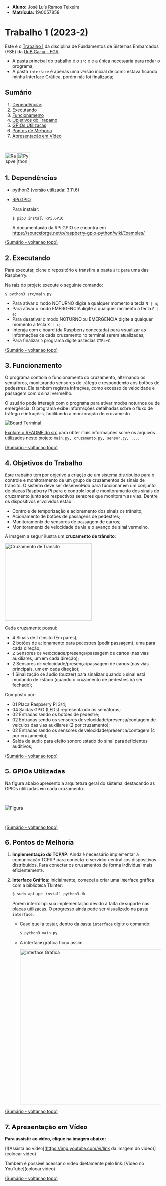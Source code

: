 - **Aluno:** José Luís Ramos Teixeira
- **Matrícula:** 19/0057858
# Trabalho 1 (2023-2)

Este é o [Trabalho 1](https://gitlab.com/fse_fga/trabalhos-2023_2/trabalho-1-2023-2) da disciplina de Fundamentos de Sistemas Embarcados (FSE) da [UnB Gama - FGA](https://fga.unb.br/). 
- A pasta principal do trabalho é o `src` e é a única necessária para rodar o programa;
- A pasta `interface` é apenas uma versão inicial de como estava ficando minha Interface Gráfica, porém não foi finalizada;


<a name="top0"></a>
## Sumário
1. [Dependências](#top1)
2. [Executando](#top2)
3. [Funcionamento](#top3)
4. [Objetivos do Trabalho](#top4)
5. [GPIOs Utilizadas](#top5)
6. [Pontos de Melhoria](#top6)
7. [Apresentação em Vídeo](#top7)


<br/>

<img align="center" alt="Raspverry Pi" height="40" width="40" src="https://raw.githubusercontent.com/devicons/devicon/master/icons/raspberrypi/raspberrypi-original.svg"><img align="center" alt="Python" height="40" width="40" src="https://raw.githubusercontent.com/devicons/devicon/master/icons/python/python-original.svg">


<a name="top1"></a>
## 1. Dependências
* python3 (versão utilizada: 3.11.6)

* [RPi.GPIO](https://pypi.org/project/RPi.GPIO/)


  Para instalar:
  ```bash
  $ pip3 install RPi.GPIO
  ```

  A documentação da RPi.GPIO se encontra em
https://sourceforge.net/p/raspberry-gpio-python/wiki/Examples/

[(Sumário - voltar ao topo)](#top0)
<br/>


<a name="top2"></a>
## 2. Executando
Para executar, clone o repositório e transfira a pasta `src` para uma das Raspberry.
 
Na raiz do projeto execute o seguinte comando:

```bash
$ python3 src/main.py
```
- Para ativar o modo NOTURNO digite a qualquer momento a tecla `N | n`;
- Para ativar o modo EMERGENCIA digite a qualquer momento a tecla `E | e`;
- Para desativar o modo NOTURNO ou EMERGENCIA digite a qualquer momento a tecla `X | x`;
- Interaja com o board (da Raspberry conectada) para visualizar as informações de cada cruzamento no terminal serem atualizadas;
- Para finalizar o programa digite as teclas `CTRL+C`.

[(Sumário - voltar ao topo)](#top0)
<br/>


<a name="top3"></a>
## 3. Funcionamento

O programa controla o funcionamento do cruzamento, alternando os semáforos, monitorando sensores de tráfego e respondendo aos botões de pedestres. Ele também registra infrações, como excesso de velocidade e passagem com o sinal vermelho.

O usuário pode interagir com o programa para ativar modos noturnos ou de emergência. O programa exibe informações detalhadas sobre o fluxo de tráfego e infrações, facilitando a monitoração do cruzamento.

![Board Terminal](/FSE_trab1/assets/board_terminal.png)

[Explore o README do src](https://github.com/joseluis-rt/FSE_2023.2/tree/main/FSE_trab1/src) para obter mais informações sobre os arquivos utilizados neste projeto `main.py, cruzamento.py, sensor.py, ...`.

[(Sumário - voltar ao topo)](#top0)
<br/>


<a name="top4"></a>
## 4. Objetivos do Trabalho

Este trabalho tem por objetivo a criação de um sistema distribuído para o controle e monitoramento de um grupo de cruzamentos de sinais de trânsito. O sistema deve ser desenvolvido para funcionar em um conjunto de placas Raspberry Pi para o controle local e monitoramento dos sinais do cruzamento junto aos respectivos sensores que monitoram as vias. Dentre os dispositivos envolvidos estão: 

- Controle de temporização e acionamento dos sinais de trânsito;
- Acionamento de botões de passagens de pedestres;
- Monitoramento de sensores de passagem de carros;
- Monitoramento de velocidade da via e o avanço de sinal vermelho.

A imagem a seguir ilustra um **cruzamento de trânsito**:

<img align="center" alt="Cruzamento de Transito" height="250" width="280" src="https://img.freepik.com/free-vector/colored-isolated-city-isometric-composition-with-road-crosswalk-city-center-vector-illustration_1284-30528.jpg">

Cada cruzamento possui:
- 4 Sinais de Trânsito (Em pares);
- 2 botões de acionamento para pedestres (pedir passagem), uma para cada direção;
- 2 Sensores de velocidade/presença/passagem de carros (nas vias auxiliares, um em cada direção);
- 2 Sensores de velocidade/presença/passagem de carros (nas vias principais, um em cada direção);
- 1 Sinalização de áudio (buzzer) para sinalizar quando o sinal está mudando de estado (quando o cruzamento de pedestres irá ser fechado);

Composto por:
- 01 Placa Raspberry Pi 3/4;
- 04 Saídas GPIO (LEDs) representando os semáforos;
- 02 Entradas sendo os botões de pedestre;
- 02 Entradas sendo os sensores de velocidade/presença/contagem de veículos das vias auxiliares (2 por cruzamento);
- 02 Entradas sendo os sensores de velocidade/presença/contagem (4 por cruzamento);
- Saída de áudio para efeito sonoro estado do sinal para deficientes auditivos;

[(Sumário - voltar ao topo)](#top0)
<br/>


<a name="top5"></a>
## 5. GPIOs Utilizadas

Na figura abaixo apresento a arquitetura geral do sistema, destacando as GPIOs utilizadas em cada cruzamento:

<br/>

![Figura](/FSE_trab1/assets/cruzamentos_gpio.png)

<br/>

[(Sumário - voltar ao topo)](#top0)
<br/>

<a name="top6"></a>
## 6. Pontos de Melhoria

1. **Implementação do TCP/IP**: Ainda é necessário implementar a comunicação TCP/IP para conectar o servidor central aos dispositivos distribuídos. Para conectar os cruzamentos de forma individual mais eficientemente.

2. **Interface Gráfica**: Inicialmente, comecei a criar uma interface gráfica com a biblioteca Tkinter:
    ```bash
    $ sudo apt-get install python3-tk
    ```
    Porém interrompi sua implementação devido à falta de suporte nas placas utilizadas. O progresso ainda pode ser visualizado na pasta `interface`.
    
    - Caso queira testar, dentro da pasta `interface` digite o comando:
      ```bash
      $ python3 main.py
      ```
    - A interface gráfica ficou assim:
  
      <img align="center" alt="Interface Gráfica" height="500" width="500" src="/FSE_trab1/assets/interface_grafica.png">


[(Sumário - voltar ao topo)](#top0)
<br/>

<a name="top7"></a>
## 7. Apresentação em Vídeo

**Para assistir ao vídeo, clique na imagem abaixo:**

[![Assista ao vídeo](https://img.youtube.com/vi/link da imagem do video)](colocar video)

Também é possível acessar o vídeo diretamente pelo link: [Vídeo no YouTube](colocar video)

[(Sumário - voltar ao topo)](#top0)
<br/>

